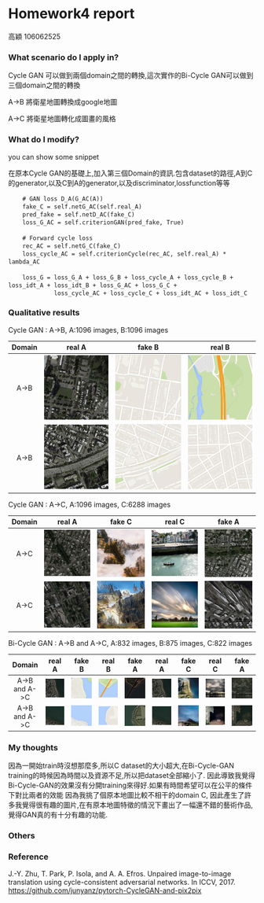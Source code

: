 # Homework4 report
高穎 106062525

### What scenario do I apply in?

Cycle GAN 可以做到兩個domain之間的轉換,這次實作的Bi-Cycle GAN可以做到三個domain之間的轉換

A->B 將衛星地圖轉換成google地圖

A->C 將衛星地圖轉化成圖畫的風格

### What do I modify? 
you can show some snippet

在原本Cycle GAN的基礎上,加入第三個Domain的資訊.包含dataset的路徑,A到C的generator,以及C到A的generator,以及discriminator,lossfunction等等

        
        # GAN loss D_A(G_AC(A))
        fake_C = self.netG_AC(self.real_A)
        pred_fake = self.netD_AC(fake_C)
        loss_G_AC = self.criterionGAN(pred_fake, True)
        
        # Forward cycle loss
        rec_AC = self.netG_C(fake_C)
        loss_cycle_AC = self.criterionCycle(rec_AC, self.real_A) * lambda_AC
        
        loss_G = loss_G_A + loss_G_B + loss_cycle_A + loss_cycle_B + loss_idt_A + loss_idt_B + loss_G_AC + loss_G_C +          
                 loss_cycle_AC + loss_cycle_C + loss_idt_AC + loss_idt_C

### Qualitative results

Cycle GAN : A->B, A:1096 images, B:1096 images

| Domain | real A | fake B | real B |
| :----: | :-----:| :----: | :----: |
| A->B |![](data/data/real_AB1.png)| ![](data/data/fake_BA1.png) | ![](data/data/real_BA1.png) | ![](data/data/fake_AB1.png) |
| A->B |![](data/data/real_AB2.png)| ![](data/data/fake_BA2.png) | ![](data/data/real_BA2.png) | ![](data/data/fake_AB2.png) |

Cycle GAN : A->C, A:1096 images, C:6288 images

| Domain | real A | fake C | real C | fake A |
| :----: | :-----:| :----: | :----: | :----: | 
| A->C |![](data/data/real_AC1.png)| ![](data/data/fake_CA1.png) | ![](data/data/real_CA1.png) | ![](data/data/fake_AC1.png) |
| A->C |![](data/data/real_AC2.png)| ![](data/data/fake_CA2.png) | ![](data/data/real_CA2.png) | ![](data/data/fake_AC2.png) |

Bi-Cycle GAN : A->B and A->C, A:832 images, B:875 images, C:822 images

| Domain | real A | fake B | real B | fake A | real A | fake C | real C | fake A |
| :----: | :-----:| :----: | :----: | :----: | :----: | :----: | :----: | :----: |
| A->B and A->C |![](data/data/epoch093_real_A.png)| ![](data/data/epoch093_fake_B.png) | ![](data/data/epoch093_real_B.png) | ![](data/data/epoch093_fake_A.png) |![](data/data/epoch093_real_AC.png)| ![](data/data/epoch093_fake_C.png) | ![](data/data/epoch093_real_C.png) | ![](data/data/epoch093_fake_CA.png) |
| A->B and A->C |![](data/data/epoch095_real_A.png)| ![](data/data/epoch095_fake_B.png) | ![](data/data/epoch095_real_B.png) | ![](data/data/epoch095_fake_A.png) |![](data/data/epoch095_real_AC.png)| ![](data/data/epoch095_fake_C.png) | ![](data/data/epoch095_real_C.png) | ![](data/data/epoch095_fake_CA.png) |

### My thoughts 
因為一開始train時沒想那麼多,所以C dataset的大小超大,在Bi-Cycle-GAN training的時候因為時間以及資源不足,所以把dataset全部縮小了.
因此導致我覺得Bi-Cycle-GAN的效果沒有分開training來得好.如果有時間希望可以在公平的條件下對比兩者的效能
因為我挑了個原本地圖比較不相干的domain C, 因此產生了許多我覺得很有趣的圖片,在有原本地圖特徵的情況下畫出了一幅還不錯的藝術作品,覺得GAN真的有十分有趣的功能.
### Others

### Reference
J.-Y. Zhu, T. Park, P. Isola, and A. A. Efros. Unpaired image-to-image translation using cycle-consistent adversarial networks. In ICCV, 2017.
https://github.com/junyanz/pytorch-CycleGAN-and-pix2pix
